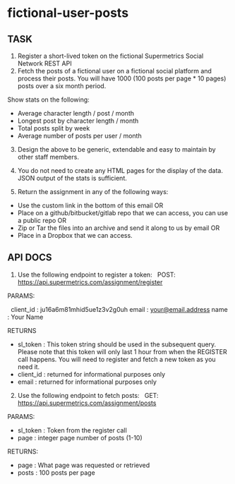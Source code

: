 # fictional-user-posts

TASK 
-------------------

1. Register a short-lived token on the fictional Supermetrics Social Network REST API
 
2. Fetch the posts of a fictional user on a fictional social platform and process their posts. You will have 1000 (100 posts per page * 10 pages) posts over a six month period.

Show stats on the following:
- Average character length / post / month
- Longest post by character length / month
- Total posts split by week
- Average number of posts per user / month

3. Design the above to be generic, extendable and easy to maintain by other staff members.
 
4. You do not need to create any HTML pages for the display of the data. JSON output of the stats is sufficient.

5. Return the assignment in any of the following ways:
- Use the custom link in the bottom of this email OR
- Place on a github/bitbucket/gitlab repo that we can access, you can use a public repo OR
- Zip or Tar the files into an archive and send it along to us by email OR
- Place in a Dropbox that we can access.

API DOCS
-----------------
1. Use the following endpoint to register a token:
 
POST: https://api.supermetrics.com/assignment/register

PARAMS:

 
client_id : ju16a6m81mhid5ue1z3v2g0uh
email : your@email.address
name : Your Name

RETURNS
 
- sl_token : This token string should be used in the subsequent query. Please note that this token will only last 1 hour from when the REGISTER call happens. You will need to register and fetch a new token as you need it.
- client_id : returned for informational purposes only
- email : returned for informational purposes only
 
 
2. Use the following endpoint to fetch posts:
 
GET: https://api.supermetrics.com/assignment/posts

PARAMS:
 
- sl_token : Token from the register call
- page : integer page number of posts (1-10)

RETURNS:
 
- page : What page was requested or retrieved
- posts : 100 posts per page

